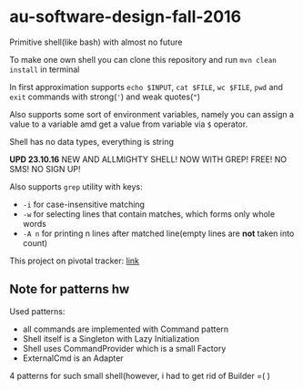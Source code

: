 # au-software-design-fall-2016

Primitive shell(like bash) with almost no future

To make one own shell you can clone this repository and run `mvn clean install` in terminal

In first approximation supports `echo $INPUT`, `cat $FILE`, `wc $FILE`, `pwd` and `exit` commands with strong(`'`) and weak quotes(`"`)
 
Also supports some sort of environment variables, namely you can assign a value to a variable amd get a value from variable via `$` operator. 
 
Shell has no data types, everything is string 

__UPD 23.10.16__ NEW AND ALLMIGHTY SHELL! NOW WITH GREP! FREE! NO SMS! NO SIGN UP!

Also supports `grep` utility with keys:
   * `-i` for case-insensitive matching
   * `-w` for selecting lines that contain matches, which forms only whole words  
   * `-A n` for printing n lines after matched line(empty lines are __not__ taken into count)
    
This project on pivotal tracker:
[link](https://www.pivotaltracker.com/n/projects/1870057)

## Note for patterns hw

Used patterns:
- all commands are implemented with Command pattern
- Shell itself is a Singleton with Lazy Initialization
- Shell uses CommandProvider which is a small Factory
- ExternalCmd is an Adapter

4 patterns for such small shell(however, i had to get rid of Builder =( )


